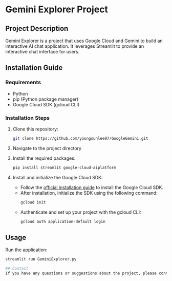 # Gemini Explorer Project

## Project Description
Gemini Explorer is a project that uses Google Cloud and Gemini to build an interactive AI chat application. It leverages Streamlit to provide an interactive chat interface for users.

## Installation Guide

### Requirements
- Python 
- pip (Python package manager)
- Google Cloud SDK (gcloud CLI) 

### Installation Steps

1. Clone this repository:
    ```bash
    git clone https://github.com/youngsunlee07/GoogleGemini.git
    ```

2. Navigate to the project directory 

3. Install the required packages:
    ```bash
    pip install streamlit google-cloud-aiplatform
    ```

4. Install and initialize the Google Cloud SDK:
    - Follow the [official installation guide](https://cloud.google.com/sdk/docs/install) to install the Google Cloud SDK.
    - After installation, initialize the SDK using the following command:
      ```bash
      gcloud init
      ```
    - Authenticate and set up your project with the gcloud CLI:
      ```bash
      gcloud auth application-default login 
      ```

## Usage

Run the application:
```bash
streamlit run GeminiExplorer.py

## Contact
If you have any questions or suggestions about the project, please contact me at youngsunlee07@example.com.
